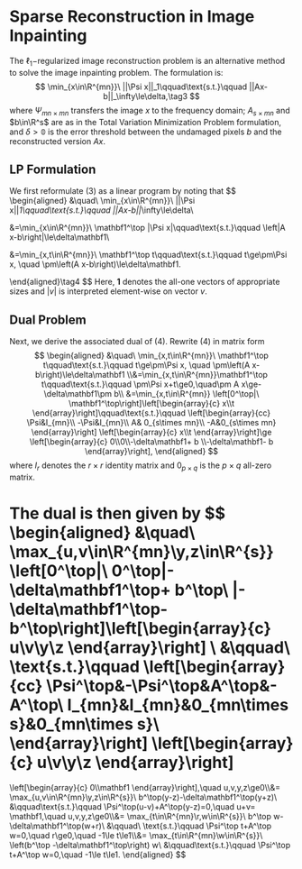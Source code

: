 # Sparse Reconstruction in Image Inpainting

The $\ell_1-$regularized image reconstruction problem is an alternative method to solve the image inpainting problem. The formulation is:
$$
\min_{x\in\R^{mn}}\  ||\Psi x||_1\qquad\text{s.t.}\qquad ||Ax-b||_\infty\le\delta,\tag3
$$
where $\Psi_{mn\times mn}$ transfers the image $x$ to the frequency domain; $A_{s\times mn}$ and $b\in\R^s$ are as in the Total Variation Minimization Problem formulation, and $\delta\gt\mathbb0$ is the error threshold between the undamaged pixels $b$ and the reconstructed version $Ax.$

## LP Formulation

We first reformulate $(3)$ as a linear program by noting that
$$
\begin{aligned}
&\quad\ \min_{x\in\R^{mn}}\  ||\Psi x||_1\qquad\text{s.t.}\qquad ||Ax-b||_\infty\le\delta\\

&=\min_{x\in\R^{mn}}\  \mathbf1^\top |\Psi x|\qquad\text{s.t.}\qquad \left|A x-b\right|\le\delta\mathbf1\\

&=\min_{x,t\in\R^{mn}}\  \mathbf1^\top t\qquad\text{s.t.}\qquad t\ge\pm\Psi x, \quad \pm\left(A x-b\right)\le\delta\mathbf1.

\end{aligned}\tag4
$$
Here, $\mathbf1$ denotes the all-one vectors of appropriate sizes and $|v|$ is interpreted element-wise on vector $v.$

## Dual Problem

Next, we derive the associated dual of $(4).$ Rewrite $(4)$ in matrix form
$$
\begin{aligned}
&\quad\ \min_{x,t\in\R^{mn}}\  \mathbf1^\top t\qquad\text{s.t.}\qquad t\ge\pm\Psi x, \quad \pm\left(A x-b\right)\le\delta\mathbf1
\\&=\min_{x,t\in\R^{mn}}\mathbf1^\top t\qquad\text{s.t.}\qquad 
\pm\Psi x+t\ge0,\quad\pm A x\ge-\delta\mathbf1\pm b\\
&=\min_{x,t\in\R^{mn}} \left[0^\top|\ \mathbf1^\top\right]\left[\begin{array}{c}
x\\t
\end{array}\right]\qquad\text{s.t.}\qquad
\left[\begin{array}{cc}
\Psi&I_{mn}\\
-\Psi&I_{mn}\\
A& 0_{s\times mn}\\
-A&0_{s\times mn}
\end{array}\right]
\left[\begin{array}{c}
x\\t
\end{array}\right]\ge
\left[\begin{array}{c}
0\\0\\-\delta\mathbf1+ b
\\-\delta\mathbf1- b
\end{array}\right],
\end{aligned}
$$
where $I_r$ denotes the $r\times r$ identity matrix and $0_{p\times q}$ is the $p\times q$ all-zero matrix.

The dual is then given by
$$
\begin{aligned}
&\quad\ \max_{u,v\in\R^{mn}\\y,z\in\R^{s}} \left[0^\top|\ 0^\top|-\delta\mathbf1^\top+ b^\top\ |-\delta\mathbf1^\top- b^\top\right]\left[\begin{array}{c}
u\\v\\y\\z
\end{array}\right]
\\
&\qquad\ \text{s.t.}\qquad
\left[\begin{array}{cc}
\Psi^\top&-\Psi^\top&A^\top&-A^\top\\
I_{mn}&I_{mn}&0_{mn\times s}&0_{mn\times s}\\
\end{array}\right]
\left[\begin{array}{c}
u\\v\\y\\z
\end{array}\right]
=
\left[\begin{array}{c}
0\\\mathbf1
\end{array}\right],\quad u,v,y,z\ge0\\\\&=
\max_{u,v\in\R^{mn}\\y,z\in\R^{s}}\ b^\top(y-z)-\delta\mathbf1^\top(y+z)\\
&\qquad\text{s.t.}\qquad \Psi^\top(u-v)+A^\top(y-z)=0,\quad u+v= \mathbf1,\quad u,v,y,z\ge0\\\\&=
\max_{t\in\R^{mn}\\r,w\in\R^{s}}\ b^\top w-\delta\mathbf1^\top(w+r)\\
&\qquad\ \text{s.t.}\qquad \Psi^\top t+A^\top w=0,\quad r\ge0,\quad -1\le t\le1\\\\&=
\max_{t\in\R^{mn}\\w\in\R^{s}}\ \left(b^\top -\delta\mathbf1^\top\right) w\\
&\qquad\text{s.t.}\qquad \Psi^\top t+A^\top w=0,\quad -1\le t\le1.
\end{aligned}
$$